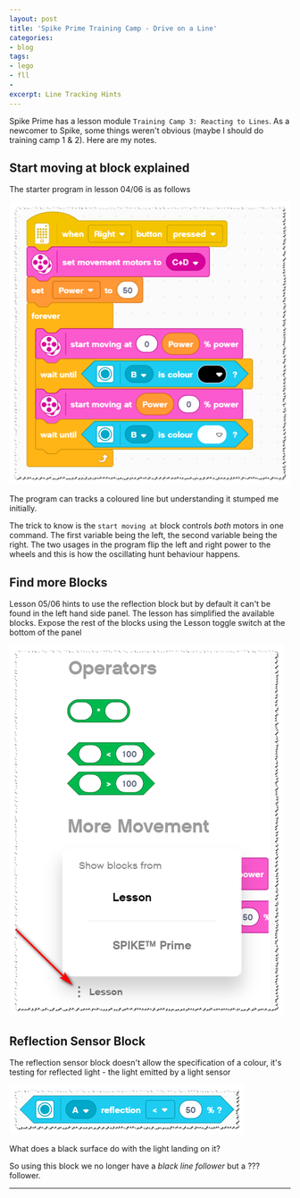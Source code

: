 ```yaml
---
layout: post
title: 'Spike Prime Training Camp - Drive on a Line'
categories:
- blog
tags: 
- lego
- fll
- 
excerpt: Line Tracking Hints
---
```


Spike Prime has a lesson module `Training Camp 3: Reacting to Lines`. As a newcomer to Spike, some things weren't obvious (maybe I should do training camp 1 & 2). Here are my notes.

## Start moving at block explained

The starter program in lesson 04/06 is as follows

![Scripts folder](/assets/img/blog/20210808/drive-on-a-line.png)

The program can tracks a coloured line but understanding it stumped me initially.

The trick to know is the `start moving at` block controls *both* motors in one command.
The first variable being the left, the second variable being the right.
The two usages in the program flip the left and right power to the wheels and this is how the oscillating hunt behaviour happens.

## Find more Blocks

Lesson 05/06 hints to use the reflection block but by default it can't be found in the left hand side panel.
The lesson has simplified the available blocks. Expose the rest of the blocks using the Lesson toggle switch at the bottom of the panel

![Scripts folder](/assets/img/blog/20210808/more-blocks.png)

## Reflection Sensor Block

The reflection sensor block doesn't allow the specification of a colour, it's testing for reflected light - the light emitted by a light sensor

![Scripts folder](/assets/img/blog/20210808/reflection-block.png)

What does a black surface do with the light landing on it?

So using this block we no longer have a _black line follower_ but a ??? follower.

---